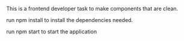 This is a frontend developer task to make components that are clean.

run npm install to install the dependencies needed.

run npm start to start the application
